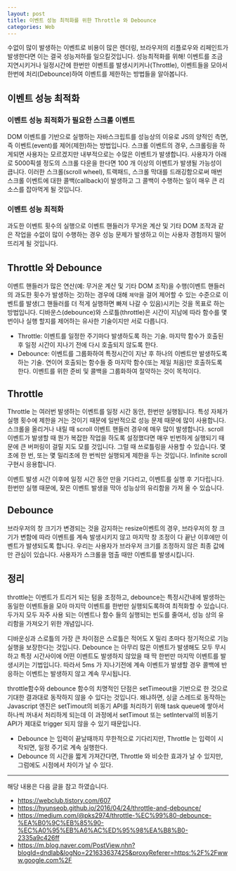 ```yaml
---
layout: post
title: 이벤트 성능 최적화를 위한 Throttle 와 Debounce
categories: Web
---
```


수없이 많이 발생하는 이벤트로 비용이 많은 렌더링, 브라우저의 리플로우와 리페인트가 발생한다면 이는 결국 성능저하를 일으킬것입니다. 성능최적화를 위해! 이벤트를 조금 지연시키거나 일정시간에 한번만 이벤트를 발생시키커나(Throttle), 이벤트들을 모아서 한번에 처리(Debounce)하여 이벤트를 제한하는 방법들을 알아봅니다.

## 이벤트 성능 최적화

### 이벤트 성능 최적화가 필요한 스크롤 이벤트

DOM 이벤트를 기반으로 실행하는 자바스크립트를 성능상의 이유로 JS의 양적인 측면, 즉 이벤트(event)를 제어(제한)하는 방법입니다. 스크롤 이벤트의 경우, 스크롤링을 하게되면 사용자는 모르겠지만 내부적으로는 수많은 이벤트가 발생합니다. 사용자가 아래로 5000픽셀 정도의 스크롤 다운을 한다면 100 개 이상의 이벤트가 발생될 가능성이 큽니다. 이러한 스크롤(scroll wheel), 트랙패드, 스크롤 막대를 드래깅함으로써 매번 스크롤 이벤트에 대한 콜백(callback)이 발생하고 그 콜백이 수행하는 일이 매우 큰 리소스를 잡아먹게 될 것입니다.

### 이벤트 성능 최적화

과도한 이벤트 횟수의 실행으로 이벤트 핸들러가 무거운 계산 및 기타 DOM 조작과 같은 작업을 수없이 많이 수행하는 경우 성능 문제가 발생하고 이는 사용자 경험까지 떨어뜨리게 될 것입니다.

## Throttle 와 Debounce

이벤트 핸들러가 많은 연산(예: 무거운 계산 및 기타 DOM 조작)을 수행(이벤트 핸들러의 과도한 횟수가 발생하는 것)하는 경우에 대해 `제약`을 걸어 제어할 수 있는 수준으로 이벤트를 발생(그 핸들러를 더 적게 실행하면 빠져 나갈 수 있음)시키는 것을 목표로 하는 방법입니다. 디바운스(debounce)와 스로틀(throttle)은 시간이 지남에 따라 함수를 몇 번이나 실행 할지를 제어하는 유사한 기술이지만 서로 다릅니다.

- Throttle: 이벤트를 일정한 주기마다 발생하도록 하는 기술. 마지막 함수가 호출된 후 일정 시간이 지나기 전에 다시 호출되지 않도록 한다.
- Debounce: 이벤트를 그룹화하여 특정시간이 지난 후 하나의 이벤트만 발생하도록 하는 기술. 연이어 호출되는 함수들 중 마지막 함수(또는 제일 처음)만 호출하도록 한다. 이벤트를 위한 준비 및 콜백을 그룹화하여 절약하는 것이 목적이다.

## Throttle

Throttle 는 여러번 발생하는 이벤트를 일정 시간 동안, 한번만 실행됩니다. 특성 자체가 실행 횟수에 제한을 거는 것이기 때문에 일반적으로 성능 문제 때문에 많이 사용합니다. 스크롤을 올리거나 내릴 때 scroll 이벤트 핸들러 경우에 매우 많이 발생합니다. scroll 이벤트가 발생할 때 뭔가 복잡한 작업을 하도록 설정했다면 매우 빈번하게 실행되기 때문에 큰 버퍼링이 걸릴 지도 모를 것입니다. 그럴 때 쓰로틀링을 사용할 수 있습니다. 몇 초에 한 번, 또는 몇 밀리초에 한 번씩만 실행되게 제한을 두는 것입니다. Infinite scroll 구현시 응용합니다.

이벤트 발생 시간 이후에 일정 시간 동안 만을 기다리고, 이벤트를 실행 후 기다립니다. 한번만 실행 때문에, 잦은 이벤트 발생을 막아 성능상의 유리함을 가져 올 수 있습니다.

## Debounce

브라우저의 창 크기가 변경되는 것을 감지하는 resize이벤트의 경우, 브라우저의 창 크기가 변함에 따라 이벤트를 계속 발생시키지 않고 마지막 창 조정이 다 끝난 이후에만 이벤트가 발생되도록 합니다. 우리는 사용자가 브라우저 크기를 조정하지 않은 최종 값에만 관심이 있습니다. 사용자가 스크롤을 멈출 때만 이벤트를 발생시킵니다.

## 정리

throttle는 이벤트가 트리거 되는 텀을 조정하고, debounce는 특정시간내에 발생하는 동일한 이벤트들을 모아 마지막 이벤트를 한번만 실행되도록하여 최적화할 수 있습니다. 두가지 모두 자주 사용 되는 이벤트나 함수 들의 실행되는 빈도를 줄여서, 성능 상의 유리함을 가져오기 위한 개념입니다.

디바운싱과 스로틀의 가장 큰 차이점은 스로틀은 적어도 X 밀리 초마다 정기적으로 기능 실행을 보장한다는 것입니다. Debounce 는 아무리 많은 이벤트가 발생해도 모두 무시하고 특정 시간사이에 어떤 이벤트도 발생하지 않았을 때 딱 한번만 마지막 이벤트를 발생시키는 기법입니다. 따라서 5ms 가 지나기전에 계속 이벤트가 발생할 경우 콜백에 반응하는 이벤트는 발생하지 않고 계속 무시됩니다.

throttle함수와 debounce 함수의 치명적인 단점은 setTimeout을 기반으로 한 것으로 기대한 결과대로 동작하지 않을 수 있다는 것입니다. 왜냐하면, 싱글 스레드로 동작하는 Javascript 엔진은 setTimout의 비동기 API를 처리하기 위해 task queue에 쌓아서 하나씩 꺼내서 처리하게 되는데 이 과정에서 setTimout 또는 setInterval의 비동기 API가 제대로 trigger 되지 않을 수 있기 때문입니다.

- Debounce 는 입력이 끝날때까지 무한적으로 기다리지만, Throttle 는 입력이 시작되면, 일정 주기로 계속 실행한다.
- Debounce 의 시간을 짧게 가져간다면, Throttle 와 비슷한 효과가 날 수 있지만, 그럼에도 시점에서 차이가 날 수 있다.

---

해당 내용은 다음 글을 참고 하였습니다.

- https://webclub.tistory.com/607
- https://hyunseob.github.io/2016/04/24/throttle-and-debounce/
- https://medium.com/@pks2974/throttle-%EC%99%80-debounce-%EA%B0%9C%EB%85%90-%EC%A0%95%EB%A6%AC%ED%95%98%EA%B8%B0-2335a9c426ff
- https://m.blog.naver.com/PostView.nhn?blogId=dndlab&logNo=221633637425&proxyReferer=https:%2F%2Fwww.google.com%2F
